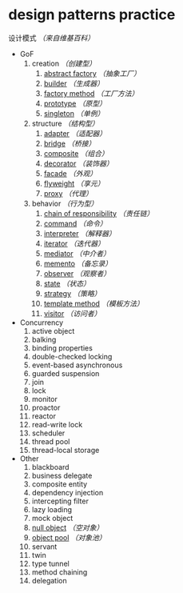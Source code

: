 # design patterns practice

设计模式 *（来自维基百科）*

- GoF
    1. creation *（创建型）*
        1. [abstract factory](gof/creation/x01abstractfactory/abstractfactory.go) *（抽象工厂）*
        1. [builder](gof/creation/x02builder/builder.go) *（生成器）*
        1. [factory method](gof/creation/x03factorymethod/factorymethod.go) *（工厂方法）*
        1. [prototype](gof/creation/x04prototype/prototype.go) *（原型）*
        1. [singleton](gof/creation/x05singleton/singleton.go) *（单例）*
    1. structure *（结构型）*
        1. [adapter](gof/structure/x01adapter/adapter.go) *（适配器）*
        1. [bridge](gof/structure/x02bridge/bridge.go) *（桥接）*
        1. [composite](gof/structure/x03composite/composite.go) *（组合）*
        1. [decorator](gof/structure/x04decorator/decorator.go) *（装饰器）*
        1. [facade](gof/structure/x05facade/facade.go) *（外观）*
        1. [flyweight](gof/structure/x06flyweight/flyweight.go) *（享元）*
        1. [proxy](gof/structure/x07proxy/proxy.go) *（代理）*
    1. behavior *（行为型）*
        1. [chain of responsibility](gof/behavior/x01chainofresponsibility/chainofresponsibility.go) *（责任链）*
        1. [command](gof/behavior/x02command/command.go) *（命令）*
        1. [interpreter](gof/behavior/x03interpreter/interpreter.go) *（解释器）*
        1. [iterator](gof/behavior/x04iterator/iterator.go) *（迭代器）*
        1. [mediator](gof/behavior/x05mediator/mediator.go) *（中介者）*
        1. [memento](gof/behavior/x06memento/memento.go) *（备忘录）*
        1. [observer](gof/behavior/x07observer/observer.go) *（观察者）*
        1. [state](gof/behavior/x08state/state.go) *（状态）*
        1. [strategy](gof/behavior/x09strategy/strategy.go) *（策略）*
        1. [template method](gof/behavior/x10templatemethod/templatemethod.go) *（模板方法）*
        1. [visitor](gof/behavior/x11visitor/visitor.go) *（访问者）*
- Concurrency
    1. active object
    1. balking
    1. binding properties
    1. double-checked locking
    1. event-based asynchronous
    1. guarded suspension
    1. join
    1. lock
    1. monitor
    1. proactor
    1. reactor
    1. read-write lock
    1. scheduler
    1. thread pool
    1. thread-local storage
- Other
    1. blackboard
    1. business delegate
    1. composite entity
    1. dependency injection
    1. intercepting filter
    1. lazy loading
    1. mock object
    1. [null object](other/x08nullobject/nullobject.go) *（空对象）*
    1. [object pool](other/x09objectpool/objectpool.go) *（对象池）*
    1. servant
    1. twin
    1. type tunnel
    1. method chaining
    1. delegation
